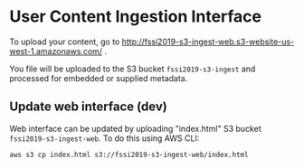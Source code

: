 # User Content Ingestion Interface

To upload your content, go to http://fssi2019-s3-ingest-web.s3-website-us-west-1.amazonaws.com/ .

You file will be uploaded to the S3 bucket `fssi2019-s3-ingest` and processed for embedded or supplied metadata.

## Update web interface (dev)

Web interface can be updated by uploading "index.html" S3 bucket `fssi2019-s3-ingest-web`. To do this using AWS CLI:

```
aws s3 cp index.html s3://fssi2019-s3-ingest-web/index.html
```
